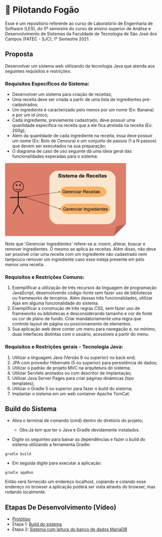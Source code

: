 # 🥘 Pilotando Fogão

Esse é um repositório referente ao curso de Laboratório de Engenharia de Software (LES), do 5º semestre do curso de ensino superior de Análise e Desenvolvimento de Sistemas da Faculdade de Tecnologia de São José dos Campos (FATEC - SJC), 1° Semestre 2021.

## Proposta

Desenvolver um sistema web utilizando da tecnologia Java que atenda aos seguintes requisitos e restrições:

### Requisitos Específicos do Sistema:
* Desenvolver um sistema para criação de receitas;
* Uma receita deve ser criada a partir de uma lista de ingredientes pré-cadastrados;
* Um ingrediente é caracterizado pelo menos por um nome (Ex: Banana) e por um id único;
* Cada ingrediente, previamente cadastrado, deve possuir uma quantidade específica na receita que a ele fica atrelada na receita (Ex: 200g);
* Além da quantidade de cada ingrediente na receita, essa deve possuir um nome (Ex: Bolo de Cenoura) e um conjunto de passos (1 a N passos) que devem ser executados na sua preparação;
* O diagrama de caso de uso seguinte dá uma ideia geral das funcionalidades esperadas para o
sistema:

<img src="https://raw.githubusercontent.com/JenniferDominique/Pilotando_Fogao/master/src/main/webapp/img/Diagrama%20de%20Caso%20de%20Uso%20-%20ReadMe.png" width="400px;" title="Diagrama de Caso de Uso - Funcionalidades do Sistema">

Note que 'Gerenciar Ingredientes' refere-se a: inserir, alterar, buscar e remover ingredientes. O mesmo se aplica às receitas. Além disso, não deve ser possível criar uma receita com um ingrediente não cadastrado nem tampouco remover um ingrediente caso esse esteja presente
em pelo menos uma receita.

### Requisitos e Restrições Comuns:

1. Exemplificar a utilização de três recursos da linguagem de programação JavaScript, desenvolvendo código-fonte sem fazer uso de bibliotecas ou frameworks de terceiros. Além dessas três funcionalidades, utilizar Ajax em alguma funcionalidade do sistema.
2. Exemplificar a construção de três regras CSS, sem fazer uso de frameworks ou bibliotecas e desconsiderando tamanho e cor de fonte ou cor de plano de fundo. Criar mandatoriamente uma regra que controle layout de página ou posicionamento de elementos.
3. Sua aplicação web deve conter um menu para navegação e, no mínimo, duas interfaces distintas com o usuário, acessíveis a partir do menu.

### Requisitos e Restrições gerais - Tecnologia Java:

1. Utilizar a linguagem Java (Versão 8 ou superior) no back end;
2. JPA com provedor Hibernate (5 ou superior) para persistência de dados;
3. Utilizar o padrão de projeto MVC na arquitetura do sistema;
4. Utilizar Servlets anotados ou com descritor de implantação;
5. Utilizar Java Server Pages para criar páginas dinâmicas (tipo templates);
6. Utilizar o Gradle 5 ou superior para fazer o build do sistema;
7. Implantar o sistema em um web container Apache TomCat.

## Build do Sistema

* Abra o terminal de comando (cmd) dentro do diretório do projeto;
  * Obs:Já tem que ter o Java e Gradle devidamente instalados.

* Digite os seguintes para baixar as dependências e fazer o build do sistema utilizando a ferramenta Gradle:
```
gradle build
```
* Em seguida digite para executar a aplicação:
```
gradle appRun
```
Então será fornecido um endereço localhost, copiando e colando esse endereço no browser a aplicação poderá ser vista através do browser, mas rodando localmente.

## Etapas De Desenvolvimento (Vídeo)

* [Protótipo](https://www.figma.com/proto/711D9fuMMBHXyLKfY4EZjh/Pilotando-Fog%C3%A3o?node-id=18%3A59&scaling=min-zoom)
* Etapa 1: [Build do sistema](https://youtu.be/LbPPuR-2KzU)
* Etapa 2: [Sistema com leitura do banco de dados MariaDB](https://youtu.be/JN71ckBc-nI)
